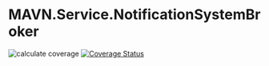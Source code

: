 # MAVN.Service.NotificationSystemBroker

![calculate coverage](https://github.com/OpenMAVN/MAVN.Service.NotificationSystemBroker/workflows/coverage%20report/badge.svg)
[![Coverage Status](https://coveralls.io/repos/github/OpenMAVN/MAVN.Service.NotificationSystemBroker/badge.svg?branch=master)](https://coveralls.io/github/OpenMAVN/MAVN.Service.NotificationSystemBroker?branch=master)
